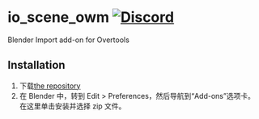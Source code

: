 # io_scene_owm [![Discord](https://img.shields.io/discord/346445737367699456.svg?label=&logo=discord&logoColor=ffffff&color=7389D8&labelColor=6A7EC2)](https://discord.gg/XM93ZdB)

Blender Import add-on for Overtools 

## Installation

1. 下载[the repository](https://github.com/overtools/io_scene_owm/archive/release.zip)
2. 在 Blender 中，转到 Edit > Preferences，然后导航到“Add-ons”选项卡。 在这里单击安装并选择 zip 文件。

